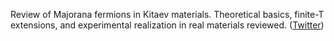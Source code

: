 
Review of Majorana fermions in Kitaev materials. Theoretical basics, finite-T extensions, and experimental realization in real materials reviewed. ([Twitter](https://twitter.com/JoshuahHeath/status/1170001208133578753))
